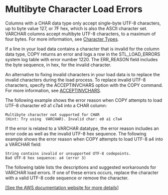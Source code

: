 # Multibyte Character Load Errors<a name="multi-byte-character-load-errors"></a>

Columns with a CHAR data type only accept single\-byte UTF\-8 characters, up to byte value 127, or 7F hex, which is also the ASCII character set\. VARCHAR columns accept multibyte UTF\-8 characters, to a maximum of four bytes\. For more information, see [Character Types](r_Character_types.md)\. 

If a line in your load data contains a character that is invalid for the column data type, COPY returns an error and logs a row in the STL\_LOAD\_ERRORS system log table with error number 1220\. The ERR\_REASON field includes the byte sequence, in hex, for the invalid character\. 

An alternative to fixing invalid characters in your load data is to replace the invalid characters during the load process\. To replace invalid UTF\-8 characters, specify the ACCEPTINVCHARS option with the COPY command\. For more information, see [ACCEPTINVCHARS](copy-parameters-data-conversion.md#acceptinvchars)\.

The following example shows the error reason when COPY attempts to load UTF\-8 character e0 a1 c7a4 into a CHAR column:

```
Multibyte character not supported for CHAR 
(Hint: Try using  VARCHAR). Invalid char: e0 a1 c7a4
```

If the error is related to a VARCHAR datatype, the error reason includes an error code as well as the invalid UTF\-8 hex sequence\. The following example shows the error reason when COPY attempts to load UTF\-8 a4 into a VARCHAR field:

```
String contains invalid or unsupported UTF-8 codepoints. 
Bad UTF-8 hex sequence: a4 (error 3)
```

The following table lists the descriptions and suggested workarounds for VARCHAR load errors\. If one of these errors occurs, replace the character with a valid UTF\-8 code sequence or remove the character\.

[\[See the AWS documentation website for more details\]](http://docs.aws.amazon.com/redshift/latest/dg/multi-byte-character-load-errors.html)